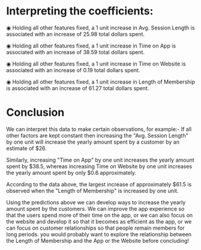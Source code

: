 # Interpreting the coefficients:

◉ Holding all other features fixed, a 1 unit increase in Avg. Session Length is associated with an increase of 25.98 total dollars spent.

◉ Holding all other features fixed, a 1 unit increase in Time on App is associated with an increase of 38.59 total dollars spent.

◉ Holding all other features fixed, a 1 unit increase in Time on Website is associated with an increase of 0.19 total dollars spent.

◉ Holding all other features fixed, a 1 unit increase in Length of Membership is associated with an increase of 61.27 total dollars spent.



# Conclusion
We can interpret this data to make certain observations, for example:- If all other factors are kept constant then increasing the "Avg. Session Length" by one unit will increase the yearly amount spent by a customer by an estimate of $26.

Similarly, increasing "Time on App" by one unit increases the yearly amount spent by $38.5, whereas increasing Time on Website by one unit increases the yearly amount spent by only $0.6 approximately.

According to the data above, the largest increase of approximately $61.5 is observed when the "Length of Membership" is increased by one unit.

Using the predictions above we can develop ways to increase the yearly amount spent by the customers. We can improve the app experience so that the users spend more of their time on the app, or we can also focus on the website and develop it so that it becomes as efficient as the app, or we can focus on customer relationships so that people remain members for long periods.
you would probably want to explore the relationship between the Length of Membership and the App or the Website before concluding!
